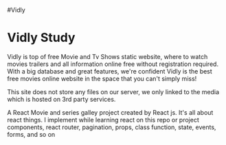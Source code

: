 #Vidly 

<h1> Vidly Study </h1>

<p>
Vidly is top of free Movie and Tv Shows static website, where to watch movies trailers and all information online free without registration required. With a big database and great features, we're confident Vidly is the best free movies online website in the space that you can't simply miss!

This site does not store any files on our server, we only linked to the media which is hosted on 3rd party services.
</p>

<p> A React Movie and series galley project created by React js. It's all about react things. I implement while learning react on this repo or project components, react router, pagination, props, class function, state, events, forms, and so on </p>
